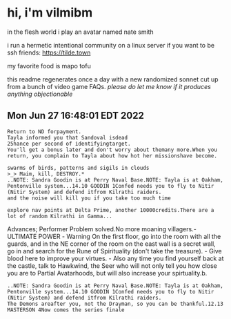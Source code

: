 # hi, i'm vilmibm

in the flesh world i play an avatar named nate smith

i run a hermetic intentional community on a linux server if you want to be ssh friends: https://tilde.town

my favorite food is mapo tofu

this readme regenerates once a day with a new randomized sonnet cut up from a bunch of video game FAQs.
_please do let me know if it produces anything objectionable_

## Mon Jun 27 16:48:01 EDT 2022

    Return to ND forpayment.
    Tayla informed you that Sandoval isdead
    25 hance per second of identifyingtarget.
    You'll get a bonus later and don't worry about themany more.When you return, you complain to Tayla about how hot her missionshave become.
    
    swarms of birds, patterns and sigils in clouds
    >_> Maim, kill, DESTROY.*
    ..NOTE: Sandra Goodin is at Perry Naval Base.NOTE: Tayla is at Oakham, Pentonville system...14.10 GOODIN 1Confed needs you to fly to Nitir (Nitir System) and defend itfrom Kilrathi raiders.
    and the noise will kill you if you take too much time
    
    explore nav points at Delta Prime, another 10000credits.There are a lot of random Kilrathi in Gamma...
     Advances; Performer
    Problem solved.No more moaning villagers.*-* ULTIMATE POWER *-* Warning
    On the first floor, go into the room with all the guards, and in the NE corner of the room on the east wall is a secret wall, go in and search for the Rune of Spirituality (don't take the treasure). - Give blood here to improve your virtues. - Also any time you find yourself back at the castle, talk to Hawkwind, the Seer who will not only tell you how close you are to Partial Avatarhoods, but will also increase your spirtuality.b.
    
    ..NOTE: Sandra Goodin is at Perry Naval Base.NOTE: Tayla is at Oakham, Pentonville system...14.10 GOODIN 1Confed needs you to fly to Nitir (Nitir System) and defend itfrom Kilrathi raiders.
    The Demons areafter you, not the Drayman, so you can be thankful.12.13 MASTERSON 4Now comes the series finale
